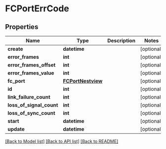 # FCPortErrCode

## Properties
Name | Type | Description | Notes
------------ | ------------- | ------------- | -------------
**create** | **datetime** |  | [optional] 
**error_frames** | **int** |  | [optional] 
**error_frames_offset** | **int** |  | [optional] 
**error_frames_value** | **int** |  | [optional] 
**fc_port** | [**FCPortNestview**](FCPortNestview.md) |  | [optional] 
**id** | **int** |  | [optional] 
**link_failure_count** | **int** |  | [optional] 
**loss_of_signal_count** | **int** |  | [optional] 
**loss_of_sync_count** | **int** |  | [optional] 
**start** | **datetime** |  | [optional] 
**update** | **datetime** |  | [optional] 

[[Back to Model list]](../README.md#documentation-for-models) [[Back to API list]](../README.md#documentation-for-api-endpoints) [[Back to README]](../README.md)


